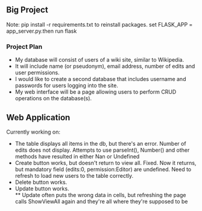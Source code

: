 ## Big Project 

Note: pip install -r requirements.txt to reinstall packages. set FLASK_APP = app_server.py.then run flask

### Project Plan

* My database will consist of users of a wiki site, similar to Wikipedia.
* It will include name (or pseudonym), email address, number of edits and user permissions. 
* I would like to create a second database that includes username and passwords for users logging into the site.
* My web interface will be a page allowing users to perform CRUD operations on the database(s).


## Web Application

Currently working on:
* The table displays all items in the db, but there's an error. Number of edits does not display. Attempts to use parseInt(), Number() and other methods have resulted in either Nan or Undefined
* Create button works, but doesn't return to view all. Fixed. Now it returns, but mandatory field (edits:0, permission:Editor) are undefined. Need to refresh to load new users to the table correctly.
* Delete button works.
* Update button works.  
** Update often puts the wrong data in cells, but refreshing the page calls ShowViewAll again and they're all where they're supposed to be 